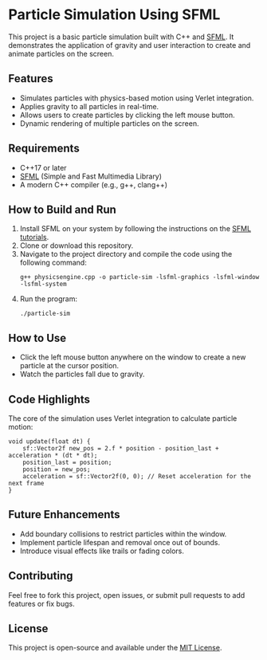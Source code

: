 <!DOCTYPE html>
<html>
<body>
  <h1>Particle Simulation Using SFML</h1>

  <p>This project is a basic particle simulation built with C++ and <a href="https://www.sfml-dev.org/" target="_blank">SFML</a>. It demonstrates the application of gravity and user interaction to create and animate particles on the screen.</p>

  <h2>Features</h2>
  <ul>
    <li>Simulates particles with physics-based motion using Verlet integration.</li>
    <li>Applies gravity to all particles in real-time.</li>
    <li>Allows users to create particles by clicking the left mouse button.</li>
    <li>Dynamic rendering of multiple particles on the screen.</li>
  </ul>

  <h2>Requirements</h2>
  <ul>
    <li>C++17 or later</li>
    <li><a href="https://www.sfml-dev.org/download.php" target="_blank">SFML</a> (Simple and Fast Multimedia Library)</li>
    <li>A modern C++ compiler (e.g., g++, clang++)</li>
  </ul>

  <h2>How to Build and Run</h2>
  <ol>
    <li>Install SFML on your system by following the instructions on the <a href="https://www.sfml-dev.org/tutorials/" target="_blank">SFML tutorials</a>.</li>
    <li>Clone or download this repository.</li>
    <li>Navigate to the project directory and compile the code using the following command:</li>
    <pre><code>g++ physicsengine.cpp -o particle-sim -lsfml-graphics -lsfml-window -lsfml-system</code></pre>
    <li>Run the program:</li>
    <pre><code>./particle-sim</code></pre>
  </ol>

  <h2>How to Use</h2>
  <ul>
    <li>Click the left mouse button anywhere on the window to create a new particle at the cursor position.</li>
    <li>Watch the particles fall due to gravity.</li>
  </ul>

  <h2>Code Highlights</h2>
  <p>The core of the simulation uses Verlet integration to calculate particle motion:</p>
  <pre><code>void update(float dt) {
    sf::Vector2f new_pos = 2.f * position - position_last + acceleration * (dt * dt);
    position_last = position;
    position = new_pos;
    acceleration = sf::Vector2f(0, 0); // Reset acceleration for the next frame
}</code></pre>

  <h2>Future Enhancements</h2>
  <ul>
    <li>Add boundary collisions to restrict particles within the window.</li>
    <li>Implement particle lifespan and removal once out of bounds.</li>
    <li>Introduce visual effects like trails or fading colors.</li>
  </ul>

  <h2>Contributing</h2>
  <p>Feel free to fork this project, open issues, or submit pull requests to add features or fix bugs.</p>

  <h2>License</h2>
  <p>This project is open-source and available under the <a href="https://opensource.org/licenses/MIT" target="_blank">MIT License</a>.</p>

</body>
</html>
